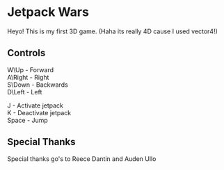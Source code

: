 # Jetpack Wars

Heyo! This is my first 3D game. (Haha its really 4D cause I used vector4!)

## Controls

W\Up - Forward<br>
A\Right - Right<br>
S\Down - Backwards<br>
D\Left - Left

J - Activate jetpack<br>
K - Deactivate jetpack<br>
Space - Jump

## Special Thanks

Special thanks go's to Reece Dantin and Auden Ullo
